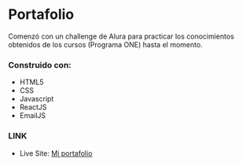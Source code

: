 # Portafolio

Comenzó con un challenge de Alura para practicar los conocimientos obtenidos de los cursos (Programa ONE) hasta el momento.


### Construido con:

* HTML5
* CSS
* Javascript
* ReactJS
* EmailJS

### LINK

- Live Site: [Mi portafolio](https://aramilagros.netlify.app/)


